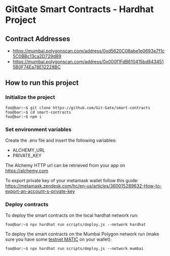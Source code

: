 # GitGate Smart Contracts - Hardhat Project

## Contract Addresses

- https://mumbai.polygonscan.com/address/0xd5620C08abe1e0693e7f1c5C0BBc13ca2D729d89
- https://mumbai.polygonscan.com/address/0x000f1FdB610415bd8434515B0F74Ea78E12228BC

## How to run this project

### Initialize the project

```console
foo@bar:~$ git clone https://github.com/Git-Gate/smart-contracts
foo@bar:~$ cd smart-contracts
foo@bar:~$ npm i
```

### Set environment variables

Create the .env file and insert the following variables:

- ALCHEMY_URL
- PRIVATE_KEY

The Alchemy HTTP url can be retrieved from your app on https://alchemy.com

To export private key of your metamask wallet follow this guide: https://metamask.zendesk.com/hc/en-us/articles/360015289632-How-to-export-an-account-s-private-key

### Deploy contracts

To deploy the smart contracts on the local hardhat network run:

```console
foo@bar:~$ npx hardhat run scripts/deploy.js --network hardhat
```

To deploy the smart contracts on the Mumbai Polygon network run (make sure you have some [testnet MATIC](https://faucet.polygon.technology/) on your wallet):

```console
foo@bar:~$ npx hardhat run scripts/deploy.js --network mumbai
```
